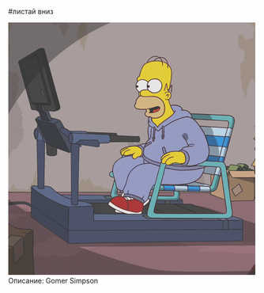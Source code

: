 #листай вниз



![image](https://github.com/rustem24liu/Programming-Principles--2/blob/master/2564.gif)
Описание: Gomer Simpson

